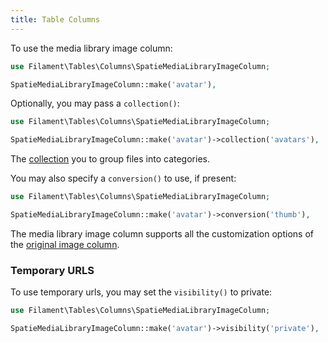 ```yaml
---
title: Table Columns
---
```


To use the media library image column:

```php
use Filament\Tables\Columns\SpatieMediaLibraryImageColumn;

SpatieMediaLibraryImageColumn::make('avatar'),
```

Optionally, you may pass a `collection()`:

```php
use Filament\Tables\Columns\SpatieMediaLibraryImageColumn;

SpatieMediaLibraryImageColumn::make('avatar')->collection('avatars'),
```

The [collection](https://spatie.be/docs/laravel-medialibrary/working-with-media-collections/simple-media-collections) you to group files into categories.

You may also specify a `conversion()` to use, if present:

```php
use Filament\Tables\Columns\SpatieMediaLibraryImageColumn;

SpatieMediaLibraryImageColumn::make('avatar')->conversion('thumb'),
```

The media library image column supports all the customization options of the [original image column](/docs/tables/columns#image-column).

### Temporary URLS

To use temporary urls, you may set the `visibility()` to private:

```php
use Filament\Tables\Columns\SpatieMediaLibraryImageColumn;

SpatieMediaLibraryImageColumn::make('avatar')->visibility('private'),
```
